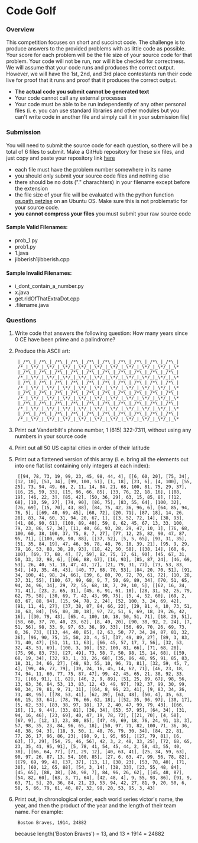 # Code Golf


### Overview
This competition focuses on short and succinct code. 
The challenge is to produce answers to the provided problems with as little code as possible.
Your score for each problem will be the file size of your source code for that problem. Your code will not be run,
nor will it be checked for correctness. We will assume that your code runs and produces the correct output.
However, we will have the 1st, 2nd, and 3rd place contestants run their code live for proof that
it runs and proof that it produces the correct output.
* **The actual code you submit cannot be generated text**
* Your code cannot call any external processes
* Your code must be able to be run independently of any other personal files (i. e. you can use standard libraries and other modules but you can't write code in another file and simply call it in your submission file)

### Submission
You will need to submit the source code for each question, so there will be a total of 6 files to submit.
Make a GitHub repository for these six files, and just copy and paste your repository link [here](https://docs.google.com/a/vanderbilt.edu/forms/d/e/1FAIpQLSfRFw3QpcDT8isA3lH1iNk3xvMhMzqeA6-FPLrShLZVs4VrSg/viewform)
* each file must have the problem number somewhere in its name
* you should only submit your source code files and nothing else
* there should be no dots ("." charachters) in your filename except before the extension
* the file size of your file will be evaluated with the python function [os.path.getzise](https://docs.python.org/2/library/os.path.html?highlight=os.path.getsize#os.path.getsize) on an Ubuntu OS. Make sure this is not problematic for your source code.
* **you cannot compress your files** you must submit your raw source code

#### Sample Valid Filenames:
* prob_1.py
* prob1.py
* 1.java
* jibberish1jibberish.cpp

#### Sample Invalid Filenames:
* i_dont_contain_a_number.py
* x.java
* get.ridOfThatExtraDot.cpp
* .filename.java

### Questions

1. Write code that answers the following question: How many years since 0 CE have been prime and a palindrome?
2. Produce this ASCII art:

        |_/*\_|_/*\_|_/*\_|_/*\_|_/*\_|_/*\_|_/*\_|_/*\_|_/*\_|_/*\_|
        /*_|_\*/_|_\*/_|_\*/_|_\*/_|_\*/_|_\*/_|_\*/_|_\*/_|_\*/_|_\*
        |_/*\_|_/*\_|_/*\_|_/*\_|_/*\_|_/*\_|_/*\_|_/*\_|_/*\_|_/*\_|
        /*_|_\*/_|_\*/_|_\*/_|_\*/_|_\*/_|_\*/_|_\*/_|_\*/_|_\*/_|_\*
        |_/*\_|_/*\_|_/*\_|_/*\_|_/*\_|_/*\_|_/*\_|_/*\_|_/*\_|_/*\_|
        /*_|_\*/_|_\*/_|_\*/_|_\*/_|_\*/_|_\*/_|_\*/_|_\*/_|_\*/_|_\*
        |_/*\_|_/*\_|_/*\_|_/*\_|_/*\_|_/*\_|_/*\_|_/*\_|_/*\_|_/*\_|
        /*_|_\*/_|_\*/_|_\*/_|_\*/_|_\*/_|_\*/_|_\*/_|_\*/_|_\*/_|_\*
        |_/*\_|_/*\_|_/*\_|_/*\_|_/*\_|_/*\_|_/*\_|_/*\_|_/*\_|_/*\_|
        /*_|_\*/_|_\*/_|_\*/_|_\*/_|_\*/_|_\*/_|_\*/_|_\*/_|_\*/_|_\*
        |_/*\_|_/*\_|_/*\_|_/*\_|_/*\_|_/*\_|_/*\_|_/*\_|_/*\_|_/*\_|
        /*_|_\*/_|_\*/_|_\*/_|_\*/_|_\*/_|_\*/_|_\*/_|_\*/_|_\*/_|_\*

3. Print out Vanderbilt's phone number, 1 (615) 322-7311, without using any numbers in your source code
4. Print out all 50 US capital cities in order of their latitude
5. Print out a flattened version of this array (i. e. bring all the elements out into one flat list containing only integers at each index):

        
        [[94, 78, 73, 19, 99, 23, 45, 98, 44, 4], [[6, 60, 20], [75, 34], [12, 10], [53, 34], [99, 100, 51], [1, 18], [23, 6], [4, 100], [55, 25], 73, 94, 49, 66, 2, 11, 14, 84, 21, 68, 100, 81, 75, 29, 37], [[6, 25, 59, 33], [15, 96, 66, 85], [33, 76, 22, 18, 16], [[88, 19], [46, 22, 3], [85, 42], [50, 36, 29], 63, 15, 85, 8], [[12, 68], [10, 59, 27], [74, 90], [86, 75], [83, 55, 64], [100, 32], [76, 69], [15, 70], 43, 88], [84, 75, 42, 36, 96, 6], [64, 85, 94, 76, 5], [[69, 40, 69, 45], [68, 72], [20, 71], [87, 18], 14, 26, 28], 83, 74, 60, 31, 94, 20, 67, 1], [[3, 52, 72, 14], [38, 93], [41, 86, 90, 61], [100, 89, 40], 59, 8, 62, 45, 67, 13, 33, 100, 79, 23, 86, 57, 34], [11, 48, 66, 93, 28, 29, 47, 10, 1], [76, 68, 100, 60, 38, 100, 37, 75, 8, 7, 27], [77, 12, 25, 82, 90, 47, 87, 95, 71], [[100, 69, 90, 88], [[37, 52], [5, 5, 65], [93, 31, 35], [51, 35, 84, 19], 47, 46, 36, 78, 48, 76, 10, 39, 21], [95, 9, 29, 79, 16, 53, 88, 38, 20, 93], [18, 42, 50, 58], [[38, 14], [60, 6, 100], [69, 77, 68, 4], [7, 59], 82, 75, 17, 61, 90], [45, 67, 31, 50, 33, 32, 98, 6], [[66, 88, 67], [16, 93], [85, 87, 24], [46, 69, 53], 26, 40, 51, 18, 47, 41, 17], [21, 79, 31, 77], [73, 53, 83, 54], [49, 35, 46, 43], [40, 77, 68, 70, 53], [84, 20, 70, 51], [91, 34, 100, 41, 98, 24, 66], [39, 6, 80, 70, 72, 70, 61, 72], [10, 28, 37, 31, 55], [100, 67, 99, 68, 9, 7, 50, 69, 89, 34], [70, 51, 65, 94, 24, 96, 34], 29, 72, 55, 68, 18, 7, 29, 10, 5], [[62, 16, 24, 71, 41], [23, 2, 65, 31], [45, 6, 91, 61, 18], [28, 31, 52, 25, 79, 62, 75, 58], [30, 69, 7, 42, 43, 99, 75], [5, 4, 52, 60], [69, 2, 83, 67, 88, 94], [15, 94, 78, 2, 24], [52, 100, 3, 24, 69, 42], [91, 11, 41, 27], [37, 38, 87, 84, 66, 22], [29, 81, 4, 10, 73, 51, 30, 63, 84], [95, 80, 30, 18], 97, 72, 51, 6, 69, 18, 39, 26, 42, 16], [[30, 79, 43], [65, 4, 100, 10, 18, 50, 51, 71], [18, 29, 51], [58, 60, 37, 70, 40, 23, 62], [8, 49, 20], [90, 38, 92, 2, 24], [7, 51, 56], 98, 33, 9, 97, 63, 36, 99, 33], [56, 69, 70, 26, 69, 73, 8, 36, 73], [[13, 44, 40, 85], [2, 63, 50, 77, 34, 24, 87, 81, 32, 36], [96, 90, 75, 15, 58, 23, 4, 5], [37, 49, 89, 27], [89, 3, 83, 71, 40, 47], [51, 11, 11, 63], [66, 45, 57, 17, 7, 56], [32, 53, 32, 43, 51, 69], [100, 3, 10], [52, 100, 81, 66], [71, 68, 28], [75, 96, 83, 73], [27, 49], 73, 58, 7, 50, 98, 15, 14, 68], [[59, 68, 19, 34], [32, 93, 1, 31, 26, 68], [35, 86, 48, 95, 91, 85, 83, 18, 31, 34, 66, 27], [48, 93, 55, 10, 96, 71, 81], [32, 59, 45, 7, 4], [99, 46, 77, 79], [39, 24, 16, 45, 14, 62, 71], [46, 23, 18, 74, 94, 11, 60, 77, 75, 87, 47], 99, 42, 45, 65, 21, 38, 92, 33, 7], [[66, 91], [1, 62], [46, 2, 9, 89], [51, 25, 89, 67], 98, 56, 13, 63, 36, 84, 53, 13, 83, 12, 43, 49, 97], [92, 37, 99, 30, 99, 90, 34, 79, 81, 9, 71, 31], [[64, 8, 96, 23, 41], [9, 83, 34, 26, 73, 48, 95], [[78, 53, 41], [62, 39], [63, 48], [50, 4], 35, 63, 66, 15, 33, 64], [78, 76, 66, 62, 18], [[52, 35, 96, 97], [30, 17], [5, 62, 53], [83, 38, 97, 18], 17, 2, 40, 47, 99, 79, 43], [[66, 16], [1, 9, 44], [33, 81], [36, 34], [53, 57, 95], [64, 34], [31, 94, 16, 46], [23, 69], 40, 47, 19, 78, 72], [[21, 70], [4, 58], [67, 9], [12, 1], 23, 80, 85], [47, 49, 69, 18, 76, 24, 91, 13, 3], 57, 98, 35, 23, 84, 96, 65, 18], [50, 97, 71, 82, 100, 71, 36, 36, 48, 38, 94, 3], [18, 3, 50, 1, 48, 76, 79, 30, 34], [84, 22, 81, 77, 26, 17, 96, 86, 23], [98, 9, 1, 95, 95], [[27, 79, 81], [6, 63], [7, 29], [54, 75, 46, 56], 42, 3, 2, 48, 33, 25], [72, 68, 65, 23, 35, 41, 95, 91], [5, 78, 41, 54, 45, 44, 2, 58, 43, 55, 40, 38], [[66, 64, 77], [71, 29, 12], [40, 63, 41], [25, 34, 59, 63], 90, 97, 26, 87, 13, 54, 100, 85], [27, 6, 63, 47, 99, 56, 78, 82], [[79, 69, 99, 4], [37, 37], [13, 1], [38, 23], [53, 78, 40], [71, 30], [60, 12, 65, 88], [54, 3, 14], [38, 33], [23, 55, 48, 84], [45, 65], [88, 38], [24, 98, 7], 84, 96, 26, 62], [[45, 48, 87], [54, 82, 60], [63, 3, 71, 64], [42, 48, 4], 9, 55, 93, 86], [91, 9, 63, 71, 5], 20, 36, 84, 21, 23, 53, 94, 42, 27, 81, 9, 20, 50, 6, 58, 5, 66, 79, 61, 40, 87, 32, 98, 20, 53, 95, 3, 43]

6. Print out, in chronological order, each world series victor's name, the year, and then the product of the year and the length of their team name. For example:

        Boston Braves, 1914, 24882

    because length('Boston Braves') = 13, and 13 * 1914 = 24882
